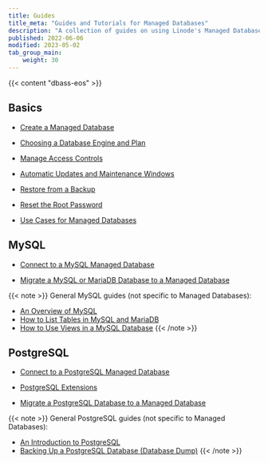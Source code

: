 ```yaml
---
title: Guides
title_meta: "Guides and Tutorials for Managed Databases"
description: "A collection of guides on using Linode's Managed Database service"
published: 2022-06-06
modified: 2023-05-02
tab_group_main:
    weight: 30
---
```


{{< content "dbass-eos" >}}

## Basics

- [Create a Managed Database](/docs/products/databases/managed-databases/guides/create-database/)

- [Choosing a Database Engine and Plan](/docs/products/databases/managed-databases/guides/database-engines/)

- [Manage Access Controls](/docs/products/databases/managed-databases/guides/manage-access-controls/)

- [Automatic Updates and Maintenance Windows](/docs/products/databases/managed-databases/guides/updates-and-maintenance/)

- [Restore from a Backup](/docs/products/databases/managed-databases/guides/manage-backups/)

- [Reset the Root Password](/docs/products/databases/managed-databases/guides/reset-root-password/)

- [Use Cases for Managed Databases](/docs/products/databases/managed-databases/guides/use-cases/)

## MySQL

- [Connect to a MySQL Managed Database](/docs/products/databases/managed-databases/guides/mysql-connect/)

- [Migrate a MySQL or MariaDB Database to a Managed Database](/docs/products/databases/managed-databases/guides/migrate-mysql/)

{{< note >}}
General MySQL guides (not specific to Managed Databases):

- [An Overview of MySQL](/docs/guides/an-overview-of-mysql/)
- [How to List Tables in MySQL and MariaDB](/docs/guides/list-tables-in-mysql-and-mariadb/)
- [How to Use Views in a MySQL Database](/docs/guides/how-to-create-and-use-mysql-views/)
{{< /note >}}

## PostgreSQL

- [Connect to a PostgreSQL Managed Database](/docs/products/databases/managed-databases/guides/postgresql-connect/)

- [PostgreSQL Extensions](/docs/products/databases/managed-databases/guides/postgresql-extensions/)

- [Migrate a PostgreSQL Database to a Managed Database](/docs/products/databases/managed-databases/guides/postgresql-migrate/)

{{< note >}}
General PostgreSQL guides (not specific to Managed Databases):

- [An Introduction to PostgreSQL](/docs/guides/an-introduction-to-postgresql/)
- [Backing Up a PostgreSQL Database (Database Dump)](/docs/guides/how-to-back-up-your-postgresql-database/)
{{< /note >}}